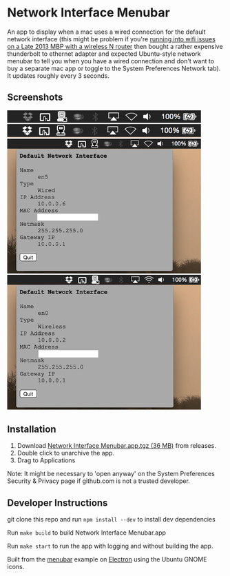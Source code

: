 # Network Interface Menubar

An app to display when a mac uses a wired connection for the default
network interface (this might be problem if you're
[running into wifi issues on a Late 2013 MBP with a wireless N router](https://discussions.apple.com/thread/5535320?start=0&tstart=0)
then bought a rather expensive thunderbolt to ethernet adapter and
expected Ubuntu-style network menubar to tell you when you have a
wired connection and don't want to buy a separate mac app or toggle to
the System Preferences Network tab).  It updates roughly every 3 seconds.

## Screenshots

<img src="disconnected-collapsed.png?raw=true" alt="" width=450>

<img src="wired-collapsed.png?raw=true" alt="" width=450>

<img src="wired-expanded.png?raw=true" alt="" width=450>

<img src="wireless-expanded.png?raw=true" alt="" width=450>

## Installation

1. Download [Network Interface Menubar.app.tgz (36 MB)](https://github.com/g-k/network-interface-menubar/releases/download/0.1.0/Network.Interface.Menubar.app.tgz) from releases.
1. Double click to unarchive the app.
1. Drag to Applications

Note: It might be necessary to 'open anyway' on the System Preferences
Security & Privacy page if github.com is not a trusted developer.

## Developer Instructions

git clone this repo and run `npm install --dev` to install dev dependencies

Run `make build` to build Network Interface Menubar.app

Run `make start` to run the app with logging and without building the app.


Built from the [menubar](https://github.com/maxogden/menubar) example on [Electron](http://electron.atom.io/) using the Ubuntu GNOME icons.
